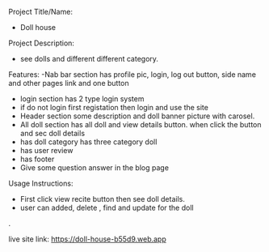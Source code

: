 Project Title/Name:
- Doll house

Project Description:
- see dolls and different different category.

Features:
-Nab bar section has profile pic, login, log out button, side name and other pages link and one button
- login section has 2 type login system 
- if do not login first registation then login and use the site
- Header section some description and doll banner picture with carosel.
- All doll section has all doll  and view details button. when click the button and sec doll details
- has doll category has three category doll 
- has user review
- has footer
- Give some question answer in the blog page

Usage Instructions:
- First click view recite button then see doll details.
- user can added, delete , find and update for the doll

.

live site link: https://doll-house-b55d9.web.app